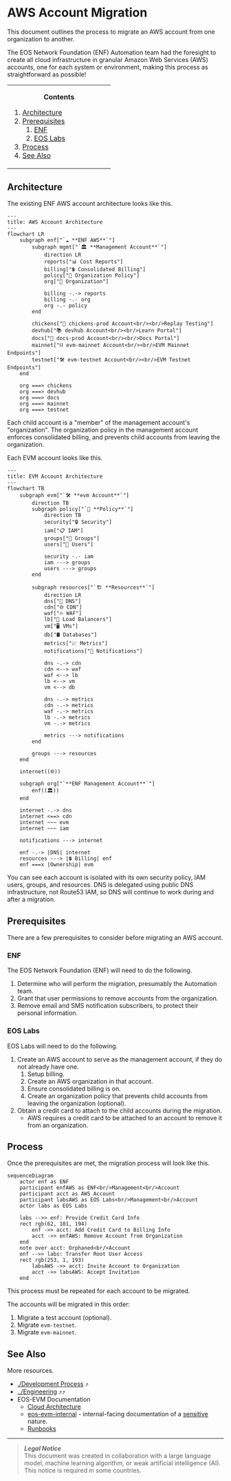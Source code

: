 # AWS Account Migration
This document outlines the process to migrate an AWS account from one organization to another.

The EOS Network Foundation (ENF) Automation team had the foresight to create all cloud infrastructure in granular Amazon Web Services (AWS) accounts, one for each system or environment, making this process as straightforward as possible!

<!-- contents box begin -->
<table>
<tr/>
<tr>
<td width="225">
<p/>
<div align="center">
<b>Contents</b>
</div>
<p/>
<!-- contents markdown begin -->

1. [Architecture](#architecture)
1. [Prerequisites](#prerequisites)
    1. [ENF](#enf)
    1. [EOS Labs](#eos-labs)
1. [Process](#process)
1. [See Also](#see-also)

<!-- contents markdown end -->
<p/>
</td>
</tr>
</table>
<!-- contents box end -->

## Architecture
The existing ENF AWS account architecture looks like this.
```mermaid
---
title: AWS Account Architecture
---
flowchart LR
    subgraph enf["`☁️ **ENF AWS**`"]
        subgraph mgmt["`🏛️ **Management Account**`"]
            direction LR
            reports["📊 Cost Reports"]
            billing["💲 Consolidated Billing"]
            policy["📜 Organization Policy"]
            org["🏢 Organization"]

            billing -.-> reports
            billing -.- org
            org -.- policy
        end

        chickens["🐓 chickens-prod Account<br/><br/>Replay Testing"]
        devhub["📚 devhub Account<br/><br/>Learn Portal"]
        docs["📑 docs-prod Account<br/><br/>Docs Portal"]
        mainnet["⛓️ evm-mainnet Account<br/><br/>EVM Mainnet Endpoints"]
        testnet["🛠️ evm-testnet Account<br/><br/>EVM Testnet Endpoints"]
    end

    org ===> chickens
    org ===> devhub
    org ===> docs
    org ===> mainnet
    org ===> testnet
```
Each child account is a "member" of the management account's "organization". The organization policy in the management account enforces consolidated billing, and prevents child accounts from leaving the organization.

Each EVM account looks like this.
```mermaid
---
title: EVM Account Architecture
---
flowchart TB
    subgraph evm["`🛠️ **evm Account**`"]
        direction TB
        subgraph policy["`📜 **Policy**`"]
            direction TB
            security["🔒 Security"]
            iam["📋 IAM"]
            groups["👥 Groups"]
            users["👤 Users"]

            security -.- iam
            iam ---> groups
            users ---> groups
        end

        subgraph resources["`🏗️ **Resources**`"]
            direction LR
            dns["📑 DNS"]
            cdn["🌐 CDN"]
            waf["🔥 WAF"]
            lb["🔀 Load Balancers"]
            vm["🖥️ VMs"]
            db["🛢️ Databases"]
            metrics["📈 Metrics"]
            notifications["📲 Notifications"]

            dns -.-> cdn
            cdn <--> waf
            waf <--> lb
            lb <--> vm
            vm <--> db

            dns -.-> metrics
            cdn -.-> metrics
            waf -.-> metrics
            lb -.-> metrics
            vm -.-> metrics

            metrics ---> notifications
        end

        groups ---> resources
    end

    internet((🌐))

    subgraph org["`**ENF Management Account**`"]
        enf((🏛️))
    end

    internet -.-> dns
    internet <==> cdn
    internet ~~~ evm
    internet ~~~ iam

    notifications ---> internet

    enf -.-> |DNS| internet
    resources ---> |💲 Billing| enf
    enf ===x |Ownership| evm
```
You can see each account is isolated with its own security policy, IAM users, groups, and resources. DNS is delegated using public DNS infrastructure, not Route53 IAM, so DNS will continue to work during and after a migration.

## Prerequisites
There are a few prerequisites to consider before migrating an AWS account.

### ENF
The EOS Network Foundation (ENF) will need to do the following.
1. Determine who will perform the migration, presumably the Automation team.
1. Grant that user permissions to remove accounts from the organization.
1. Remove email and SMS notification subscribers, to protect their personal information.

### EOS Labs
EOS Labs will need to do the following.
1. Create an AWS account to serve as the management account, if they do not already have one.
    1. Setup billing.
    1. Create an AWS organization in that account.
    1. Ensure consolidated billing is on.
    1. Create an organization policy that prevents child accounts from leaving the organization (optional).
1. Obtain a credit card to attach to the child accounts during the migration.
    - AWS requires a credit card to be attached to an account to remove it from an organization.

## Process
Once the prerequisites are met, the migration process will look like this.
```mermaid
sequenceDiagram
    actor enf as ENF
    participant enfAWS as ENF<br/>Management<br/>Account
    participant acct as AWS Account
    participant labsAWS as EOS Labs<br/>Management<br/>Account
    actor labs as EOS Labs

    labs -->> enf: Provide Credit Card Info
    rect rgb(62, 101, 194)
        enf ->> acct: Add Credit Card to Billing Info
        acct ->> enfAWS: Remove Account from Organization
    end
    note over acct: Orphaned<br/>Account
    enf -->> labs: Transfer Root User Access
    rect rgb(253, 1, 193)
        labsAWS ->> acct: Invite Account to Organization
        acct ->> labsAWS: Accept Invitation
    end
```
This process must be repeated for each account to be migrated.

The accounts will be migrated in this order:
1. Migrate a test account (optional).
1. Migrate `evm-testnet`.
1. Migrate `evm-mainnet`.

## See Also
More resources.
- [./Development Process](./README.md) ⤴
- [../Engineering](../README.md) ⤴⤴
- EOS-EVM Documentation
    - [Cloud Architecture](https://github.com/eosnetworkfoundation/evm-public-docs/blob/main/cloud/README.md)
    - [eos-evm-internal](https://github.com/eosnetworkfoundation/eos-evm-internal) - internal-facing documentation of a [sensitive](https://github.com/eosnetworkfoundation/engineering/blob/main/standards/secrets.md) nature.
    - [Runbooks](https://github.com/eosnetworkfoundation/evm-public-docs/blob/main/runbooks/README.md)

***
> **_Legal Notice_**  
> This document was created in collaboration with a large language model, machine learning algorithm, or weak artificial intelligence (AI). This notice is required in some countries.
